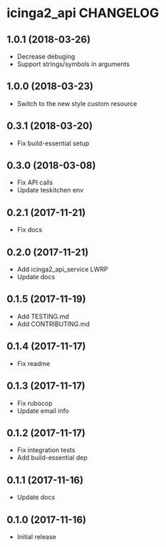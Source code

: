 icinga2_api CHANGELOG
========================

1.0.1 (2018-03-26)
------------------
- Decrease debuging
- Support strings/symbols in arguments

1.0.0 (2018-03-23)
------------------
- Switch to the new style custom resource

0.3.1 (2018-03-20)
------------------
- Fix build-essential setup

0.3.0 (2018-03-08)
------------------
- Fix API calls
- Update teskitchen env

0.2.1 (2017-11-21)
------------------
- Fix docs

0.2.0 (2017-11-21)
------------------
- Add icinga2_api_service LWRP
- Update docs

0.1.5 (2017-11-19)
------------------
- Add TESTING.md
- Add CONTRIBUTING.md

0.1.4 (2017-11-17)
------------------
- Fix readme

0.1.3 (2017-11-17)
------------------
- Fix rubocop
- Update email info

0.1.2 (2017-11-17)
------------------
- Fix integration tests
- Add build-essential dep

0.1.1 (2017-11-16)
------------------
- Update docs

0.1.0 (2017-11-16)
------------------
- Initial release

